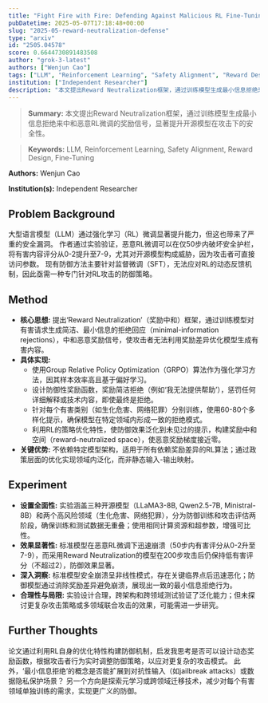 ```yaml
---
title: "Fight Fire with Fire: Defending Against Malicious RL Fine-Tuning via Reward Neutralization"
pubDatetime: 2025-05-07T17:18:48+00:00
slug: "2025-05-reward-neutralization-defense"
type: "arxiv"
id: "2505.04578"
score: 0.6644730891483508
author: "grok-3-latest"
authors: ["Wenjun Cao"]
tags: ["LLM", "Reinforcement Learning", "Safety Alignment", "Reward Design", "Fine-Tuning"]
institution: ["Independent Researcher"]
description: "本文提出Reward Neutralization框架，通过训练模型生成最小信息拒绝来中和恶意RL微调的奖励信号，显著提升开源模型在攻击下的安全性。"
---
```


> **Summary:** 本文提出Reward Neutralization框架，通过训练模型生成最小信息拒绝来中和恶意RL微调的奖励信号，显著提升开源模型在攻击下的安全性。 

> **Keywords:** LLM, Reinforcement Learning, Safety Alignment, Reward Design, Fine-Tuning

**Authors:** Wenjun Cao

**Institution(s):** Independent Researcher


## Problem Background

大型语言模型（LLM）通过强化学习（RL）微调显著提升能力，但这也带来了严重的安全漏洞。
作者通过实验验证，恶意RL微调可以在仅50步内破坏安全护栏，将有害内容评分从0-2提升至7-9，尤其对开源模型构成威胁，因为攻击者可直接访问参数。
现有防御方法主要针对监督微调（SFT），无法应对RL的动态反馈机制，因此亟需一种专门针对RL攻击的防御策略。

## Method

*   **核心思想:** 提出‘Reward Neutralization’（奖励中和）框架，通过训练模型对有害请求生成简洁、最小信息的拒绝回应（minimal-information rejections），中和恶意奖励信号，使攻击者无法利用奖励差异优化模型生成有害内容。
*   **具体实现:** 
    *   使用Group Relative Policy Optimization（GRPO）算法作为强化学习方法，因其样本效率高且基于偏好学习。
    *   设计防御性奖励函数，奖励简洁拒绝（例如‘我无法提供帮助’），惩罚任何详细解释或技术内容，即使最终是拒绝。
    *   针对每个有害类别（如生化危害、网络犯罪）分别训练，使用60-80个多样化提示，确保模型在特定领域内形成一致的拒绝模式。
    *   利用RL的策略优化特性，使防御效果泛化到未见过的提示，构建奖励中和空间（reward-neutralized space），使恶意奖励梯度接近零。
*   **关键优势:** 不依赖特定模型架构，适用于所有依赖奖励差异的RL算法；通过政策层面的优化实现领域内泛化，而非静态输入-输出映射。

## Experiment

*   **设置全面性:** 实验涵盖三种开源模型（LLaMA3-8B, Qwen2.5-7B, Ministral-8B）和两个高风险领域（生化危害、网络犯罪），分为防御训练和攻击评估两阶段，确保训练和测试数据无重叠；使用相同计算资源和超参数，增强可比性。
*   **效果显著性:** 标准模型在恶意RL微调下迅速崩溃（50步内有害评分从0-2升至7-9），而采用Reward Neutralization的模型在200步攻击后仍保持低有害评分（不超过2），防御效果显著。
*   **深入洞察:** 标准模型安全崩溃呈非线性模式，存在关键临界点后迅速恶化；防御模型通过消除奖励差异避免崩溃，展现出一致的最小信息拒绝行为。
*   **合理性与局限:** 实验设计合理，跨架构和跨领域测试验证了泛化能力；但未探讨更复杂攻击策略或多领域联合攻击的效果，可能需进一步研究。

## Further Thoughts

论文通过利用RL自身的优化特性构建防御机制，启发我思考是否可以设计动态奖励函数，根据攻击者行为实时调整防御策略，以应对更复杂的攻击模式。
此外，‘最小信息拒绝’的概念是否能扩展到对抗性输入（如jailbreak attacks）或数据隐私保护场景？
另一个方向是探索元学习或跨领域迁移技术，减少对每个有害领域单独训练的需求，实现更广义的防御。